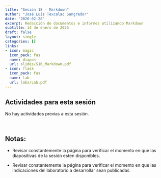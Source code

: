 ```yaml
---
title: "Sesión 18 - Markdown"
author: "José Luis Texcalac Sangrador"
date: "2026-02-28"
excerpt: Redacción de documentos e informes utilizando Markdown
subtitle: 14 de enero de 2025
draft: false
layout: single
categories: []
links:
- icon: magic
  icon_pack: fas
  name: diapos
  url: slides/S16_Markdown.pdf
- icon: flask
  icon_pack: fas
  name: lab
  url: labs/Lab.pdf
---
```


## Actividades para esta sesión 

No hay actividades previas a esta sesión.

&nbsp;

## Notas:

* Revisar constantemente la página para verificar el momento en que las 
diapositivas de la sesión esten disponibles.

* Revisar constantemente la página para verificar el momento en que las 
indicaciones del laboratorio a desarrollar sean publicadas.

&nbsp;

